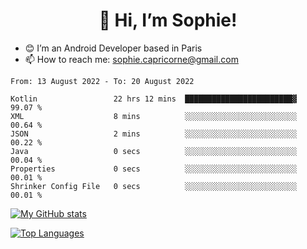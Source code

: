 <h1 align="center"> 👋 Hi, I’m Sophie! </h1>  

- 😊 I’m an Android Developer based in Paris
- 📫 How to reach me: sophie.capricorne@gmail.com


<!--START_SECTION:waka-->

```text
From: 13 August 2022 - To: 20 August 2022

Kotlin                 22 hrs 12 mins  ████████████████████████▓   99.07 %
XML                    8 mins          ░░░░░░░░░░░░░░░░░░░░░░░░░   00.64 %
JSON                   2 mins          ░░░░░░░░░░░░░░░░░░░░░░░░░   00.22 %
Java                   0 secs          ░░░░░░░░░░░░░░░░░░░░░░░░░   00.04 %
Properties             0 secs          ░░░░░░░░░░░░░░░░░░░░░░░░░   00.01 %
Shrinker Config File   0 secs          ░░░░░░░░░░░░░░░░░░░░░░░░░   00.01 %
```

<!--END_SECTION:waka-->

[![My GitHub stats](https://github-readme-stats.vercel.app/api?username=sophicapri&show_icons=true&theme=buefy)](https://github.com/anuraghazra/github-readme-stats)

[![Top Languages](https://github-readme-stats.vercel.app/api/top-langs/?username=sophicapri&langs_count=2&layout=compact)](https://github.com/anuraghazra/github-readme-stats)
